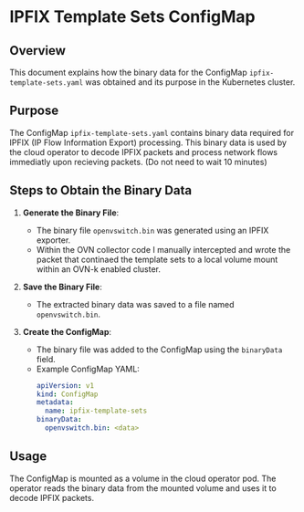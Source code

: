 # IPFIX Template Sets ConfigMap

## Overview
This document explains how the binary data for the ConfigMap `ipfix-template-sets.yaml` was obtained and its purpose in the Kubernetes cluster.

## Purpose
The ConfigMap `ipfix-template-sets.yaml` contains binary data required for IPFIX (IP Flow Information Export) processing. This binary data is used by the cloud operator to decode IPFIX packets and process network flows immediatly upon recieving packets. (Do not need to wait 10 minutes)

## Steps to Obtain the Binary Data

1. **Generate the Binary File**:
   - The binary file `openvswitch.bin` was generated using an IPFIX exporter.
   - Within the OVN collector code I manually intercepted and wrote the packet that continaed the template sets to a local volume mount within an OVN-k enabled cluster.

2. **Save the Binary File**:
   - The extracted binary data was saved to a file named `openvswitch.bin`.

3. **Create the ConfigMap**:
   - The binary file was added to the ConfigMap using the `binaryData` field.
   - Example ConfigMap YAML:
     ```yaml
     apiVersion: v1
     kind: ConfigMap
     metadata:
       name: ipfix-template-sets
     binaryData:
       openvswitch.bin: <data>
     ```


## Usage
The ConfigMap is mounted as a volume in the cloud operator pod. The operator reads the binary data from the mounted volume and uses it to decode IPFIX packets.

